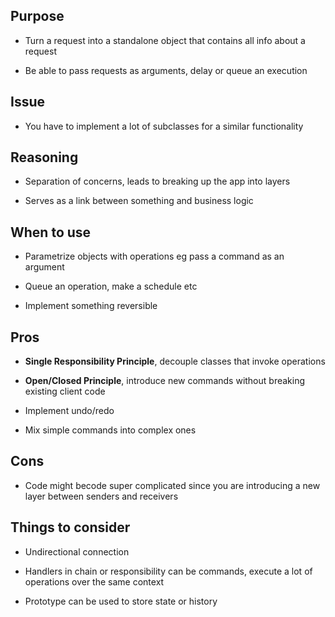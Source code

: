 ## Purpose

* Turn a request into a standalone object that contains all info about a request

* Be able to pass requests as arguments, delay or queue an execution

## Issue

* You have to implement a lot of subclasses for a similar functionality

## Reasoning

* Separation of concerns, leads to breaking up the app into layers

* Serves as a link between something and business logic

## When to use

* Parametrize objects with operations eg pass a command as an argument

* Queue an operation, make a schedule etc

* Implement something reversible

## Pros

* __Single Responsibility Principle__, decouple classes that invoke operations

* __Open/Closed Principle__, introduce new commands without breaking existing client code

* Implement undo/redo

* Mix simple commands into complex ones

## Cons

* Code might becode super complicated since you are introducing a new layer between senders and receivers

## Things to consider

* Undirectional connection

* Handlers in chain or responsibility can be commands, execute a lot of operations over the same context

* Prototype can be used to store state or history